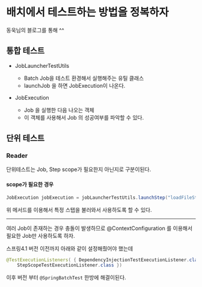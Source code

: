 # 배치에서 테스트하는 방법을 정복하자
동욱님의 블로그를 통해 ^^

## 통합 테스트 
- JobLauncherTestUtils
  - Batch Job을 테스트 환경해서 실행해주는 유틸 클래스
  - launchJob 을 하면 JobExecution이 나온다.
  
- JobExecution
  - Job 을 실행한 다음 나오는 객체
  - 이 객체를 사용해서 Job 의 성공여부를 파악할 수 있다.
  
## 단위 테스트

### Reader

단위테스트는 Job, Step scope가 필요한지 아닌지로 구분이된다.

#### scope가 필요한 경우

```java
JobExecution jobExecution = jobLauncherTestUtils.launchStep("loadFileStep");
```

위 메서드를 이용해서 특정 스탭을 불러와서 사용하도록 할 수 있다.

---
  
여러 Job이 존재하는 경우 충돌이 발생하므로 @ContextConfiguration 를 이용해서 필요한 Job만 사용하도록 하자.

스프링4.1 버전 이전까지 아래와 같이 설정해줬어야 했는데
```java
@TestExecutionListeners( { DependencyInjectionTestExecutionListener.class,
    StepScopeTestExecutionListener.class })
```

이후 버전 부터 `@SpringBatchTest` 한방에 해결이된다.